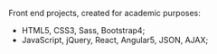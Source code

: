 Front end projects, created for academic purposes:
- HTML5, CSS3, Sass, Bootstrap4;
- JavaScript, jQuery, React, Angular5, JSON, AJAX;
